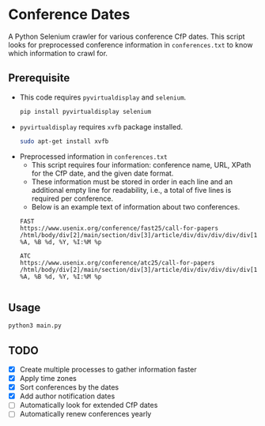 # Conference Dates

A Python Selenium crawler for various conference CfP dates.
This script looks for preprocessed conference information in `conferences.txt` to know which information to crawl for.

## Prerequisite

 - This code requires `pyvirtualdisplay` and `selenium`.
    ```bash
    pip install pyvirtualdisplay selenium
    ```
 - `pyvirtualdisplay` requires `xvfb` package installed.
    ```bash
    sudo apt-get install xvfb
    ```
 - Preprocessed information in `conferences.txt`
    - This script requires four information: conference name, URL, XPath for the CfP date, and the given date format.
    - These information must be stored in order in each line and an additional empty line for readability, i.e., a total of five lines is required per conference.
    - Below is an example text of information about two conferences.
    ```
    FAST
    https://www.usenix.org/conference/fast25/call-for-papers
    /html/body/div[2]/main/section/div[3]/article/div/div/div/div/div[1]/div/div/div/div/div/div/div/div/div/div/div/div/ul[1]/li[1]/strong
    %A, %B %d, %Y, %I:%M %p

    ATC
    https://www.usenix.org/conference/atc25/call-for-papers
    /html/body/div[2]/main/section/div[3]/article/div/div/div/div/div[1]/div/div/div/div/div/div/div/div/div/div/div/div/ul/li[2]/strong
    %A, %B %d, %Y, %I:%M %p


    ```

## Usage

```bash
python3 main.py
```

## TODO
- [x] Create multiple processes to gather information faster
- [x] Apply time zones
- [x] Sort conferences by the dates
- [x] Add author notification dates
- [ ] Automatically look for extended CfP dates
- [ ] Automatically renew conferences yearly
